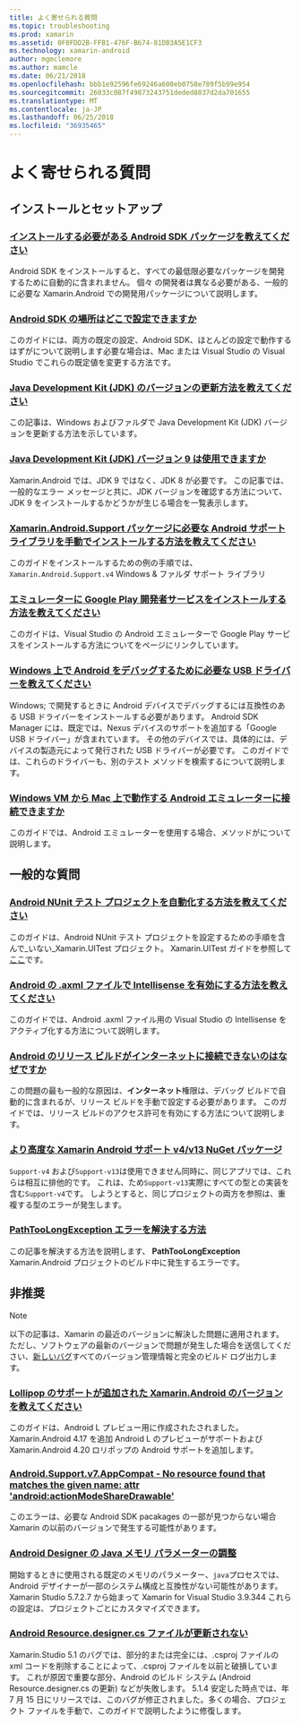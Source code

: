 ```yaml
---
title: よく寄せられる質問
ms.topic: troubleshooting
ms.prod: xamarin
ms.assetid: 0F0FDD2B-FFB1-476F-B674-81DB3A5E1CF3
ms.technology: xamarin-android
author: mgmclemore
ms.author: mamcle
ms.date: 06/21/2018
ms.openlocfilehash: bbb1e92596fe69246a608eb0758e789f5b99e954
ms.sourcegitcommit: 26033c087f49873243751deded8037d2da701655
ms.translationtype: MT
ms.contentlocale: ja-JP
ms.lasthandoff: 06/25/2018
ms.locfileid: "36935465"
---
```

# <a name="frequently-asked-questions"></a>よく寄せられる質問

## <a name="installation--setup"></a>インストールとセットアップ

### <a name="which-android-sdk-packages-should-i-installinstall-android-sdk-packagesmd"></a>[インストールする必要がある Android SDK パッケージを教えてください](install-android-sdk-packages.md)

Android SDK をインストールすると、すべての最低限必要なパッケージを開発するために自動的に含まれません。 個々 の開発者は異なる必要がある、一般的に必要な Xamarin.Android での開発用パッケージについて説明します。

### <a name="where-can-i-set-my-android-sdk-locationsandroid-sdk-locationmd"></a>[Android SDK の場所はどこで設定できますか](android-sdk-location.md)

このガイドには、両方の既定の設定、Android SDK、ほとんどの設定で動作するはずがについて説明します必要な場合は、Mac または Visual Studio の Visual Studio でこれらの既定値を変更する方法です。

### <a name="how-do-i-update-the-java-development-kit-jdk-versionupdate-jdkmd"></a>[Java Development Kit (JDK) のバージョンの更新方法を教えてください](update-jdk.md)

この記事は、Windows およびファルダで Java Development Kit (JDK) バージョンを更新する方法を示しています。

### <a name="can-i-use-java-development-kit-jdk-version-9jdk9-errorsmd"></a>[Java Development Kit (JDK) バージョン 9 は使用できますか](jdk9-errors.md)

Xamarin.Android では、JDK 9 ではなく、JDK 8 が必要です。 この記事では、一般的なエラー メッセージと共に、JDK バージョンを確認する方法について、JDK 9 をインストールするかどうかが生じる場合を一覧表示します。


### <a name="how-can-i-manually-install-the-android-support-libraries-required-by-the-xamarinandroidsupport-packagesinstall-android-support-librarymd"></a>[Xamarin.Android.Support パッケージに必要な Android サポート ライブラリを手動でインストールする方法を教えてください](install-android-support-library.md)

このガイドをインストールするための例の手順では、 `Xamarin.Android.Support.v4` Windows & ファルダ サポート ライブラリ

### <a name="how-do-i-install-google-play-services-in-an-emulatorinstall-gpsmd"></a>[エミュレーターに Google Play 開発者サービスをインストールする方法を教えてください](install-gps.md)

このガイドは、Visual Studio の Android エミュレーターで Google Play サービスをインストールする方法についてをページにリンクしています。

### <a name="what-usb-drivers-do-i-need-to-debug-android-on-windowsandroid-drivers-debug-windowsmd"></a>[Windows 上で Android をデバッグするために必要な USB ドライバーを教えてください](android-drivers-debug-windows.md)

Windows; で開発するときに Android デバイスでデバッグするには互換性のある USB ドライバーをインストールする必要があります。 Android SDK Manager には、既定では、Nexus デバイスのサポートを追加する「Google USB ドライバー」が含まれています。
その他のデバイスでは、具体的には、デバイスの製造元によって発行された USB ドライバーが必要です。 このガイドでは、これらのドライバーも、別のテスト メソッドを検索するについて説明します。

### <a name="is-it-possible-to-connect-to-android-emulators-running-on-a-mac-from-a-windows-vmconnect-android-emulator-mac-windowsmd"></a>[Windows VM から Mac 上で動作する Android エミュレーターに接続できますか](connect-android-emulator-mac-windows.md)

このガイドでは、Android エミュレーターを使用する場合、メソッドがについて説明します。

## <a name="general-questions"></a>一般的な質問

### <a name="how-do-i-automate-an-android-nunit-test-projectautomate-android-nunit-testmd"></a>[Android NUnit テスト プロジェクトを自動化する方法を教えてください](automate-android-nunit-test.md)

このガイドは、Android NUnit テスト プロジェクトを設定するための手順を含んで_いない_Xamarin.UITest プロジェクト。 Xamarin.UITest ガイドを参照して[ここ](https://docs.microsoft.com/appcenter/test-cloud/preparing-for-upload/uitest)です。

### <a name="how-do-i-enable-intellisense-in-android-axml-filesenable-axml-intellisensemd"></a>[Android の .axml ファイルで Intellisense を有効にする方法を教えてください](enable-axml-intellisense.md)

このガイドでは、Android .axml ファイル用の Visual Studio の Intellisense をアクティブ化する方法について説明します。

### <a name="why-cant-my-android-release-build-connect-to-the-internetandroid-internetmd"></a>[Android のリリース ビルドがインターネットに接続できないのはなぜですか](android-internet.md)

この問題の最も一般的な原因は、**インターネット**権限は、デバッグ ビルドで自動的に含まれるが、リリース ビルドを手動で設定する必要があります。 このガイドでは、リリース ビルドのアクセス許可を有効にする方法について説明します。

### <a name="smarter-xamarin-android-support-v4--v13-nuget-packagesandroid-support-v4v13-librariesmd"></a>[より高度な Xamarin Android サポート v4/v13 NuGet パッケージ](android-support-v4v13-libraries.md)

`Support-v4` および`Support-v13`は使用できません同時に、同じアプリでは、これらは相互に排他的です。 これは、ため`Support-v13`実際にすべての型との実装を含む`Support-v4`です。 しようとすると、同じプロジェクトの両方を参照は、重複する型のエラーが発生します。

### <a name="how-do-i-resolve-a-pathtoolongexception-errorpath-too-long-exceptionmd"></a>[PathTooLongException エラーを解決する方法](path-too-long-exception.md)

この記事を解決する方法を説明します、 **PathTooLongException** Xamarin.Android プロジェクトのビルド中に発生するエラーです。



## <a name="deprecated"></a>非推奨

> [!NOTE]
> 以下の記事は、Xamarin の最近のバージョンに解決した問題に適用されます。 ただし、ソフトウェアの最新のバージョンで問題が発生した場合を送信してください、[新しいバグ](~/cross-platform/troubleshooting/questions/howto-file-bug.md)すべてのバージョン管理情報と完全のビルド ログ出力します。

### <a name="what-version-of-xamarinandroid-added-lollipop-supportxa-lollipopmd"></a>[Lollipop のサポートが追加された Xamarin.Android のバージョンを教えてください](xa-lollipop.md)

このガイドは、Android L プレビュー用に作成されたされました。Xamarin.Android 4.17 を追加 Android L のプレビューがサポートおよび Xamarin.Android 4.20 ロリポップの Android サポートを追加します。

### <a name="androidsupportv7appcompat---no-resource-found-that-matches-the-given-name-attr-androidactionmodesharedrawablemissing-action-mode-share-drawablemd"></a>[Android.Support.v7.AppCompat - No resource found that matches the given name: attr 'android:actionModeShareDrawable'](missing-action-mode-share-drawable.md)

このエラーは、必要な Android SDK pacakages の一部が見つからない場合 Xamarin の以前のバージョンで発生する可能性があります。

### <a name="adjusting-java-memory-parameters-for-the-android-designerandroid-designer-java-memorymd"></a>[Android Designer の Java メモリ パラメーターの調整](android-designer-java-memory.md)

開始するときに使用される既定のメモリのパラメーター、`java`プロセスでは、Android デザイナーが一部のシステム構成と互換性がない可能性があります。 Xamarin Studio 5.7.2.7 から始まって Xamarin for Visual Studio 3.9.344 これらの設定は、プロジェクトごとにカスタマイズできます。

### <a name="my-android-resourcedesignercs-file-will-not-updateresource-designer-wont-updatemd"></a>[Android Resource.designer.cs ファイルが更新されない](resource-designer-wont-update.md)

Xamarin.Studio 5.1 のバグでは、部分的または完全には、.csproj ファイルの xml コードを削除することによって、.csproj ファイルを以前と破損しています。 これが原因で重要な部分、Android のビルド システム (Android Resource.designer.cs の更新) などが失敗します。 5.1.4 安定した時点では、年 7 月 15 日にリリースでは、このバグが修正されました。多くの場合、プロジェクト ファイルを手動で、このガイドで説明したように修復します。



